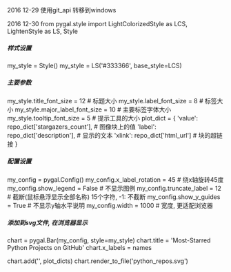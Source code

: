 2016 12-29
使用git_api
转移到windows

2016 12-30
from pygal.style import LightColorizedStyle as LCS, LightenStyle as LS, Style
##### 样式设置
my_style = Style()
my_style = LS('#333366', base_style=LCS)
##### 主要参数
my_style.title_font_size = 12				# 标题大小
my_style.label_font_size = 8 				# 标签大小
my_style.major_label_font_size = 10			# 主要标签字体大小
my_style.tooltip_font_size = 5				# 提示工具的大小
plot_dict = {
    'value': repo_dict['stargazers_count'],		# 图像块上的值
    'label': repo_dict['description'],			# 显示的文本
    'xlink': repo_dict['html_url']				# 块的超链接
}
##### 配置设置
my_config = pygal.Config()
my_config.x_label_rotation = 45 			# 绕x轴旋转45度
my_config.show_legend = False				# 不显示图例
my_config.truncate_label = 12				# 截断(鼠标悬浮显示全部名称) 15个字符, -1: 不截断
my_config.show_y_guides = True				# 不显示y轴水平说明
my_config.width = 1000					# 宽度, 更适配浏览器

##### 添加到svg文件, 在浏览器显示
chart = pygal.Bar(my_config, style=my_style)
chart.title = 'Most-Starred Python Projects on GitHub'
chart.x_labels = names

chart.add('', plot_dicts)
chart.render_to_file('python_repos.svg')